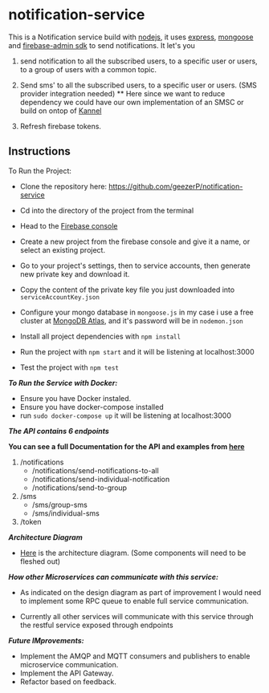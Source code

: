 # notification-service

This is a Notification service build with [nodejs](https://nodejs.org/en/), it uses [express](https://expressjs.com/), [mongoose](https://mongoosejs.com/) and [firebase-admin sdk](https://firebase.google.com/docs/admin/setup) to send notifications. It let's you

1. send notification to all the subscribed users, to a specific user or users, to a group of users with a common topic.

2. Send sms' to all the subscribed users, to a specific user or users. (SMS provider integration needed)
 ** Here since we want to reduce dependency we could have our own implementation of an SMSC or build on ontop of [Kannel](https://www.kannel.org/)

3. Refresh firebase tokens.

## Instructions

To Run the Project:
* Clone the repository here: https://github.com/geezerP/notification-service

* Cd into the directory of the project from the terminal

* Head to the [Firebase console](https://console.firebase.google.com/u/0/)

* Create a new project from the firebase console and give it a name, or select an existing project.

* Go to your project's settings, then to service accounts, then generate new private key and download it.

* Copy the content of the private key file you just downloaded into `serviceAccountKey.json`

* Configure your mongo database in `mongoose.js` in my case i use a free cluster at [MongoDB Atlas](https://www.mongodb.com/cloud/atlas), and it's password will be in  `nodemon.json`

* Install all project dependencies with `npm install`

* Run the project with `npm start` and it will be listening at localhost:3000

* Test the project with `npm test`

***To Run the Service with Docker:***
* Ensure you have Docker instaled.
* Ensure you have docker-compose installed
* run `sudo docker-compose up` it will be listening at localhost:3000

***The API contains 6 endpoints*** 

**You can see a full Documentation for the API and examples from [here](https://documenter.getpostman.com/view/8583612/Tzz7PHnJ)**


  1. /notifications
     * /notifications/send-notifications-to-all
     * /notifications/send-individual-notification
     * /notifications/send-to-group
  2. /sms
     * /sms/group-sms
     * /sms/individual-sms
  3. /token
  
***Architecture Diagram***
* [Here](https://miro.com/app/board/o9J_l2FtDBM=/) is the architecture diagram. (Some components will need to be fleshed out) 

***How other Microservices can communicate with this service:***

* As indicated on the design diagram as part of improvement I would need to implement some RPC queue to enable full service communication. 

* Currently all other services will communicate with this service through the restful service exposed through endpoints 

***Future IMprovements:***

* Implement the AMQP and MQTT consumers and publishers to enable microservice communication. 
* Implement the API Gateway.
* Refactor based on feedback.



